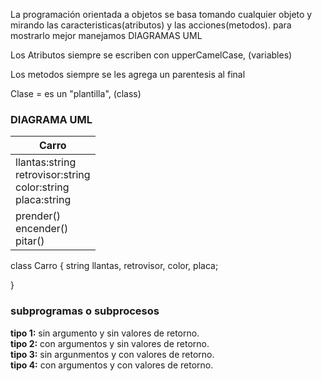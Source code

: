 La programación orientada a objetos se basa tomando cualquier objeto y mirando las caracteristicas(atributos) y las acciones(metodos).
para mostrarlo mejor manejamos DIAGRAMAS UML

Los Atributos siempre se escriben con upperCamelCase, (variables)

Los metodos siempre se les agrega un parentesis al final

Clase = es un "plantilla", (class)

### DIAGRAMA UML

<table>
<th>Carro</th>
<tbody>
<tr>
<td>
    llantas:string<br>
    retrovisor:string<br>
    color:string<br>
    placa:string
    
</td>
</tr>
<tr>
<td>
    prender()<br>
    encender()<br>
    pitar()
</td>
</tr>
</tbody>
</table>
class Carro {
    string llantas, retrovisor, color, placa;

    
}

### subprogramas o subprocesos
<b>tipo 1:</b> sin argumento y sin valores de retorno. <br>
<b>tipo 2:</b> con argumentos y sin valores de retorno. <br>
<b>tipo 3:</b> sin argunmentos y con valores de retorno.<br>
<b>tipo 4:</b> con argumentos y con valores de retorno.<br>

